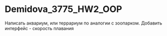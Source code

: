 # Demidova_3775_HW2_OOP

Написать аквариум, или террариум по аналогии с зоопарком. Добавить интерфейс - скорость плавания
